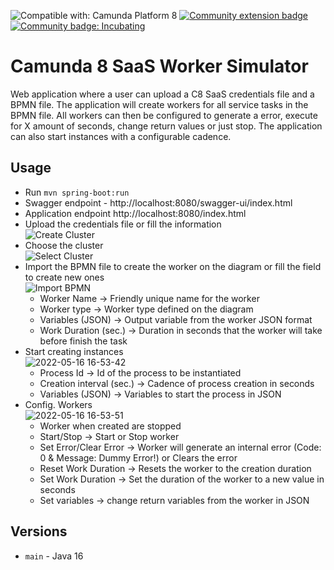 ![Compatible with: Camunda Platform 8](https://img.shields.io/badge/Compatible%20with-Camunda%20Platform%208-0072Ce)
[![Community extension badge](https://img.shields.io/badge/Community%20Extension-An%20open%20source%20community%20maintained%20project-FF4700)](https://github.com/camunda-community-hub/community)
[![Community badge: Incubating](https://img.shields.io/badge/Lifecycle-Incubating-blue)](https://github.com/Camunda-Community-Hub/community/blob/main/extension-lifecycle.md#incubating-)



# Camunda 8 SaaS Worker Simulator

Web application where a user can upload a C8 SaaS credentials file and a BPMN file. The application will create workers for all service tasks in the BPMN file. All workers can then be configured to generate a error, execute for X amount of seconds, change return values or just stop. The application can also start instances with a configurable cadence.

## Usage

* Run `mvn spring-boot:run`  
* Swagger endpoint - http://localhost:8080/swagger-ui/index.html  
* Application endpoint http://localhost:8080/index.html  
* Upload the credentials file or fill the information  
 ![Create Cluster](https://user-images.githubusercontent.com/86626127/168623161-da47c87e-49f6-459f-97e1-53b643a555d3.gif)  
* Choose the cluster  
 ![Select Cluster](https://user-images.githubusercontent.com/86626127/168623733-852ad7d7-68c9-4bf9-b65d-daea77135085.gif)  
* Import the BPMN file to create the worker on the diagram or fill the field to create new ones  
   ![Import BPMN](https://user-images.githubusercontent.com/86626127/168624065-9bd78fef-7de9-41ca-8d9d-aa5f92b081ad.gif)  
  * Worker Name -> Friendly unique name for the worker
  * Worker type -> Worker type defined on the diagram
  * Variables (JSON) -> Output variable from the worker JSON format
  * Work Duration (sec.) -> Duration in seconds that the worker will take before finish the task
* Start creating instances  
![2022-05-16 16-53-42](https://user-images.githubusercontent.com/86626127/168624765-c8b152a4-d149-4423-90e2-27a22347bf1b.gif)
  * Process Id -> Id of the process to be instantiated
  * Creation interval (sec.) -> Cadence of process creation in seconds
  * Variables (JSON) -> Variables to start the process in JSON
* Config. Workers  
![2022-05-16 16-53-51](https://user-images.githubusercontent.com/86626127/168627870-9010a403-2cf0-4bb6-bca4-35c65863a944.gif)
  * Worker when created are stopped
  * Start/Stop -> Start or Stop worker
  * Set Error/Clear Error -> Worker will generate an internal error (Code: 0 & Message: Dummy Error!) or Clears the error
  * Reset Work Duration -> Resets the worker to the creation duration
  * Set Work Duration -> Set the duration of the worker to a new value in seconds
  * Set variables -> change return variables from the worker in JSON 

## Versions

- `main` - Java 16

